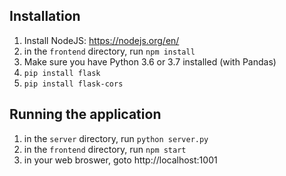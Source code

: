 ﻿## Installation

1. Install NodeJS: https://nodejs.org/en/
1. in the `frontend` directory, run `npm install`
1. Make sure you have Python 3.6 or 3.7 installed (with Pandas)
1. `pip install flask`
1. `pip install flask-cors`


## Running the application

1. in the `server` directory, run `python server.py`
1. in the `frontend` directory, run `npm start`
1. in your web broswer, goto http://localhost:1001

